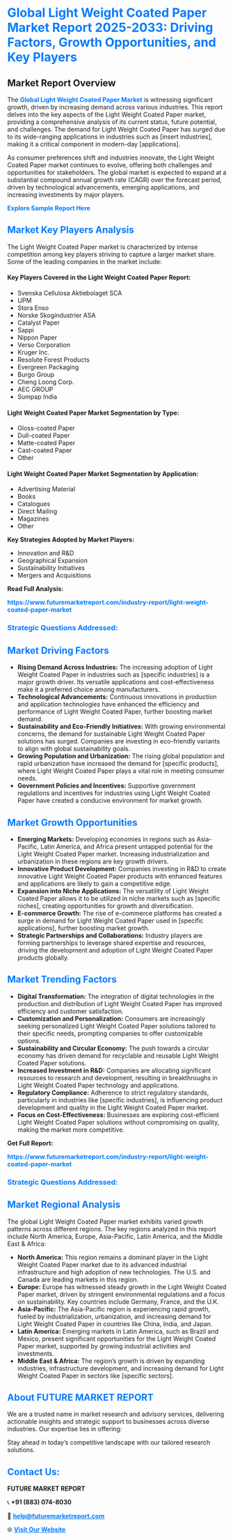 <h1 style="color: #007BFF;">Global Light Weight Coated Paper Market Report 2025-2033: Driving Factors, Growth Opportunities, and Key Players</h1>

<section id="overview">
<h2>Market Report Overview</h2>
<p>The <a href="https://www.futuremarketreport.com/industry-report/light-weight-coated-paper-market" style="color: #007BFF; text-decoration: none;"><strong>Global Light Weight Coated Paper Market</strong></a> is witnessing significant growth, driven by increasing demand across various industries. This report delves into the key aspects of the Light Weight Coated Paper market, providing a comprehensive analysis of its current status, future potential, and challenges. The demand for Light Weight Coated Paper has surged due to its wide-ranging applications in industries such as [insert industries], making it a critical component in modern-day [applications].</p>
<p>As consumer preferences shift and industries innovate, the Light Weight Coated Paper market continues to evolve, offering both challenges and opportunities for stakeholders. The global market is expected to expand at a substantial compound annual growth rate (CAGR) over the forecast period, driven by technological advancements, emerging applications, and increasing investments by major players.</p>
</section>

<section id="overview">
<p><a href="https://www.futuremarketreport.com/request-sample/reportId=90561" style="color: #007BFF; text-decoration: none;"><strong>Explore Sample Report Here</strong></a></p>
</section>

<section id="key-players">
<h2 style="color: #007BFF;">Market Key Players Analysis</h2>
<p>The Light Weight Coated Paper market is characterized by intense competition among key players striving to capture a larger market share. Some of the leading companies in the market include:</p>
<h4>Key Players Covered in the Light Weight Coated Paper Report:</h4>
<ul><li>Svenska Cellulosa Aktiebolaget SCA</li><li>UPM</li><li>Stora Enso</li><li>Norske Skogindustrier ASA</li><li>Catalyst Paper</li><li>Sappi</li><li>Nippon Paper</li><li>Verso Corporation</li><li>Kruger Inc.</li><li>Resolute Forest Products</li><li>Evergreen Packaging</li><li>Burgo Group</li><li>Cheng Loong Corp.</li><li>AEC GROUP</li><li>Sumpap India</li></ul>
<h4>Light Weight Coated Paper Market Segmentation by Type:</h4>
<ul><li>Gloss-coated Paper</li><li>Dull-coated Paper</li><li>Matte-coated Paper</li><li>Cast-coated Paper</li><li>Other</li></ul>

<h4>Light Weight Coated Paper Market Segmentation by Application:</h4>
<ul><li>Advertising Material</li><li>Books</li><li>Catalogues</li><li>Direct Mailing</li><li>Magazines</li><li>Other</li></ul>
<p><strong>Key Strategies Adopted by Market Players:</strong></p>
<ul>
<li>Innovation and R&D</li>
<li>Geographical Expansion</li>
<li>Sustainability Initiatives</li>
<li>Mergers and Acquisitions</li>
</ul>
</section>

<section>
<p><strong>Read Full Analysis: </strong></p><a href="https://www.futuremarketreport.com/industry-report/light-weight-coated-paper-market" style="color: #007BFF; text-decoration: none;"><strong>https://www.futuremarketreport.com/industry-report/light-weight-coated-paper-market</strong></a>
<h3 style="color: #007BFF;">Strategic Questions Addressed:</h3>
</section>

<section id="driving-factors">
<h2 style="color: #007BFF;">Market Driving Factors</h2>
<ul>
<li><strong>Rising Demand Across Industries:</strong> The increasing adoption of Light Weight Coated Paper in industries such as [specific industries] is a major growth driver. Its versatile applications and cost-effectiveness make it a preferred choice among manufacturers.</li>
<li><strong>Technological Advancements:</strong> Continuous innovations in production and application technologies have enhanced the efficiency and performance of Light Weight Coated Paper, further boosting market demand.</li>
<li><strong>Sustainability and Eco-Friendly Initiatives:</strong> With growing environmental concerns, the demand for sustainable Light Weight Coated Paper solutions has surged. Companies are investing in eco-friendly variants to align with global sustainability goals.</li>
<li><strong>Growing Population and Urbanization:</strong> The rising global population and rapid urbanization have increased the demand for [specific products], where Light Weight Coated Paper plays a vital role in meeting consumer needs.</li>
<li><strong>Government Policies and Incentives:</strong> Supportive government regulations and incentives for industries using Light Weight Coated Paper have created a conducive environment for market growth.</li>
</ul>
</section>

<section id="growth-opportunities">
<h2 style="color: #007BFF;">Market Growth Opportunities</h2>
<ul>
<li><strong>Emerging Markets:</strong> Developing economies in regions such as Asia-Pacific, Latin America, and Africa present untapped potential for the Light Weight Coated Paper market. Increasing industrialization and urbanization in these regions are key growth drivers.</li>
<li><strong>Innovative Product Development:</strong> Companies investing in R&D to create innovative Light Weight Coated Paper products with enhanced features and applications are likely to gain a competitive edge.</li>
<li><strong>Expansion into Niche Applications:</strong> The versatility of Light Weight Coated Paper allows it to be utilized in niche markets such as [specific niches], creating opportunities for growth and diversification.</li>
<li><strong>E-commerce Growth:</strong> The rise of e-commerce platforms has created a surge in demand for Light Weight Coated Paper used in [specific applications], further boosting market growth.</li>
<li><strong>Strategic Partnerships and Collaborations:</strong> Industry players are forming partnerships to leverage shared expertise and resources, driving the development and adoption of Light Weight Coated Paper products globally.</li>
</ul>
</section>

<section id="trending-factors">
<h2 style="color: #007BFF;">Market Trending Factors</h2>
<ul>
<li><strong>Digital Transformation:</strong> The integration of digital technologies in the production and distribution of Light Weight Coated Paper has improved efficiency and customer satisfaction.</li>
<li><strong>Customization and Personalization:</strong> Consumers are increasingly seeking personalized Light Weight Coated Paper solutions tailored to their specific needs, prompting companies to offer customizable options.</li>
<li><strong>Sustainability and Circular Economy:</strong> The push towards a circular economy has driven demand for recyclable and reusable Light Weight Coated Paper solutions.</li>
<li><strong>Increased Investment in R&D:</strong> Companies are allocating significant resources to research and development, resulting in breakthroughs in Light Weight Coated Paper technology and applications.</li>
<li><strong>Regulatory Compliance:</strong> Adherence to strict regulatory standards, particularly in industries like [specific industries], is influencing product development and quality in the Light Weight Coated Paper market.</li>
<li><strong>Focus on Cost-Effectiveness:</strong> Businesses are exploring cost-efficient Light Weight Coated Paper solutions without compromising on quality, making the market more competitive.</li>
</ul>
</section>

<section>
<p><strong>Get Full Report: </strong></p><a href="https://www.futuremarketreport.com/industry-report/light-weight-coated-paper-market" style="color: #007BFF; text-decoration: none;"><strong>https://www.futuremarketreport.com/industry-report/light-weight-coated-paper-market</strong></a>
<h3 style="color: #007BFF;">Strategic Questions Addressed:</h3>
</section>


<section id="regional-analysis">
<h2 style="color: #007BFF;">Market Regional Analysis</h2>
<p>The global Light Weight Coated Paper market exhibits varied growth patterns across different regions. The key regions analyzed in this report include North America, Europe, Asia-Pacific, Latin America, and the Middle East & Africa:</p>
<ul>
<li><strong>North America:</strong> This region remains a dominant player in the Light Weight Coated Paper market due to its advanced industrial infrastructure and high adoption of new technologies. The U.S. and Canada are leading markets in this region.</li>
<li><strong>Europe:</strong> Europe has witnessed steady growth in the Light Weight Coated Paper market, driven by stringent environmental regulations and a focus on sustainability. Key countries include Germany, France, and the U.K.</li>
<li><strong>Asia-Pacific:</strong> The Asia-Pacific region is experiencing rapid growth, fueled by industrialization, urbanization, and increasing demand for Light Weight Coated Paper in countries like China, India, and Japan.</li>
<li><strong>Latin America:</strong> Emerging markets in Latin America, such as Brazil and Mexico, present significant opportunities for the Light Weight Coated Paper market, supported by growing industrial activities and investments.</li>
<li><strong>Middle East & Africa:</strong> The region’s growth is driven by expanding industries, infrastructure development, and increasing demand for Light Weight Coated Paper in sectors like [specific sectors].</li>
</ul>
</section>

<footer>
<h2 style="color: #007BFF;">About FUTURE MARKET REPORT</h2>
<p>We are a trusted name in market research and advisory services, delivering actionable insights and strategic support to businesses across diverse industries. Our expertise lies in offering:</p>

<p>Stay ahead in today’s competitive landscape with our tailored research solutions.</p>

<h2 style="color: #007BFF;">Contact Us:</h2>
<p><strong>FUTURE MARKET REPORT</strong></p>
<p>📞 <strong>+91 (883) 074-8030</strong></p>
<p>📧 <strong><a href="mailto:help@futuremarketreport.com" style="color: #007BFF;">help@futuremarketreport.com</a></strong></p>
<p>🌐 <strong><a href="https://www.futuremarketreport.com/" style="color: #007BFF;">Visit Our Website</a></strong></p>
</footer>